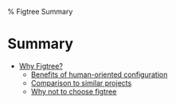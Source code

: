 % Figtree Summary

# Summary

* [Why Figtree?](why/README.md)
    * [Benefits of human-oriented configuration](why/human.md)
    * [Comparison to similar projects](why/comparison.md)
    * [Why not to choose figtree](why/not.md)

